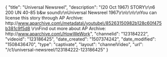 {
    "title": "Universal Newsreel",
    "description": "(20 Oct 1967) STORY\r\n6 200 UN 40-85 b&w sound\r\nUniversal Newsreel 1967\r\n\r\n\r\nYou can license this story through AP Archive: http:\/\/www.aparchive.com\/metadata\/youtube\/85263150982b128c60f475b381c9f5d8 \r\nFind out more about AP Archive: http:\/\/www.aparchive.com\/HowWeWork",
    "channelid": "123184222",
    "videoid": "123186425",
    "date_created": "1507374242",
    "date_modified": "1508436470",
    "type": "captivate",
    "layout": "channelVideo",
    "url": "\/c1\/universal-newsreel\/123184222-123186425"
}
